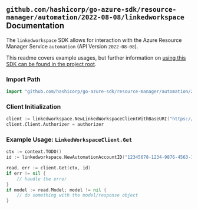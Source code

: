 
## `github.com/hashicorp/go-azure-sdk/resource-manager/automation/2022-08-08/linkedworkspace` Documentation

The `linkedworkspace` SDK allows for interaction with the Azure Resource Manager Service `automation` (API Version `2022-08-08`).

This readme covers example usages, but further information on [using this SDK can be found in the project root](https://github.com/hashicorp/go-azure-sdk/tree/main/docs).

### Import Path

```go
import "github.com/hashicorp/go-azure-sdk/resource-manager/automation/2022-08-08/linkedworkspace"
```


### Client Initialization

```go
client := linkedworkspace.NewLinkedWorkspaceClientWithBaseURI("https://management.azure.com")
client.Client.Authorizer = authorizer
```


### Example Usage: `LinkedWorkspaceClient.Get`

```go
ctx := context.TODO()
id := linkedworkspace.NewAutomationAccountID("12345678-1234-9876-4563-123456789012", "example-resource-group", "automationAccountValue")

read, err := client.Get(ctx, id)
if err != nil {
	// handle the error
}
if model := read.Model; model != nil {
	// do something with the model/response object
}
```
